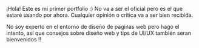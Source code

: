 ¡Hola! Este es mi primer portfolio :) No va a ser el oficial pero es
el que estaré usando por ahora. Cualquier opinión o critica va a ser bien recibida.

No soy experto en el entorno de diseño de paginas web pero hago el intento, así que consejos sobre diseño web y tips de UI/UX también seran bienvenidos !!